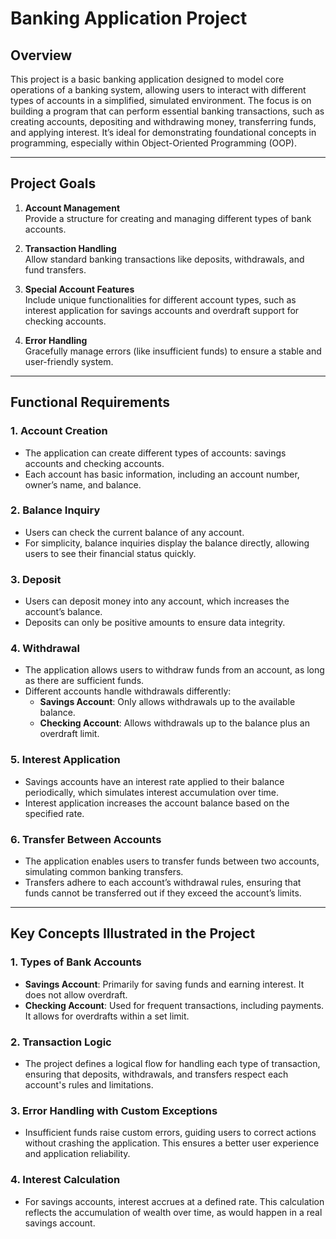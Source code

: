 # Banking Application Project

## Overview

This project is a basic banking application designed to model core operations of a banking system, allowing users to interact with different types of accounts in a simplified, simulated environment. The focus is on building a program that can perform essential banking transactions, such as creating accounts, depositing and withdrawing money, transferring funds, and applying interest. It’s ideal for demonstrating foundational concepts in programming, especially within Object-Oriented Programming (OOP).

---

## Project Goals

1. **Account Management**  
   Provide a structure for creating and managing different types of bank accounts.

2. **Transaction Handling**  
   Allow standard banking transactions like deposits, withdrawals, and fund transfers.

3. **Special Account Features**  
   Include unique functionalities for different account types, such as interest application for savings accounts and overdraft support for checking accounts.

4. **Error Handling**  
   Gracefully manage errors (like insufficient funds) to ensure a stable and user-friendly system.

---

## Functional Requirements

### 1. Account Creation

- The application can create different types of accounts: savings accounts and checking accounts.
- Each account has basic information, including an account number, owner’s name, and balance.

### 2. Balance Inquiry

- Users can check the current balance of any account.
- For simplicity, balance inquiries display the balance directly, allowing users to see their financial status quickly.

### 3. Deposit

- Users can deposit money into any account, which increases the account’s balance.
- Deposits can only be positive amounts to ensure data integrity.

### 4. Withdrawal

- The application allows users to withdraw funds from an account, as long as there are sufficient funds.
- Different accounts handle withdrawals differently:
  - **Savings Account**: Only allows withdrawals up to the available balance.
  - **Checking Account**: Allows withdrawals up to the balance plus an overdraft limit.

### 5. Interest Application

- Savings accounts have an interest rate applied to their balance periodically, which simulates interest accumulation over time.
- Interest application increases the account balance based on the specified rate.

### 6. Transfer Between Accounts

- The application enables users to transfer funds between two accounts, simulating common banking transfers.
- Transfers adhere to each account’s withdrawal rules, ensuring that funds cannot be transferred out if they exceed the account’s limits.

---

## Key Concepts Illustrated in the Project

### 1. Types of Bank Accounts

- **Savings Account**: Primarily for saving funds and earning interest. It does not allow overdraft.
- **Checking Account**: Used for frequent transactions, including payments. It allows for overdrafts within a set limit.

### 2. Transaction Logic

- The project defines a logical flow for handling each type of transaction, ensuring that deposits, withdrawals, and transfers respect each account's rules and limitations.

### 3. Error Handling with Custom Exceptions

- Insufficient funds raise custom errors, guiding users to correct actions without crashing the application. This ensures a better user experience and application reliability.

### 4. Interest Calculation

- For savings accounts, interest accrues at a defined rate. This calculation reflects the accumulation of wealth over time, as would happen in a real savings account.
